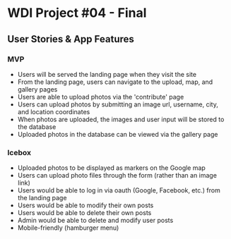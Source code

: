 # WDI Project #04 - Final

## User Stories & App Features

### MVP 
- Users will be served the landing page when they visit the site
- From the landing page, users can navigate to the upload, map, and gallery pages
- Users are able to upload photos via the 'contribute' page
- Users can upload photos by submitting an image url, username, city, and location coordinates
- When photos are uploaded, the images and user input will be stored to the database
- Uploaded photos in the database can be viewed via the gallery page

### Icebox
- Uploaded photos to be displayed as markers on the Google map
- Users can upload photo files through the form (rather than an image link)
- Users would be able to log in via oauth (Google, Facebook, etc.) from the landing page 
- Users would be able to modify their own posts
- Users would be able to delete their own posts
- Admin would be able to delete and modify user posts 
- Mobile-friendly (hamburger menu)
